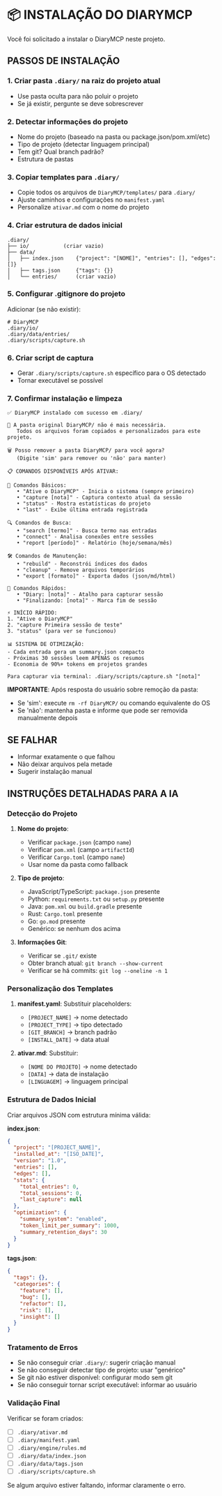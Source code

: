 # 📦 INSTALAÇÃO DO DIARYMCP

Você foi solicitado a instalar o DiaryMCP neste projeto.

## PASSOS DE INSTALAÇÃO

### 1. Criar pasta `.diary/` na raiz do projeto atual
- Use pasta oculta para não poluir o projeto
- Se já existir, pergunte se deve sobrescrever

### 2. Detectar informações do projeto
- Nome do projeto (baseado na pasta ou package.json/pom.xml/etc)
- Tipo de projeto (detectar linguagem principal)
- Tem git? Qual branch padrão?
- Estrutura de pastas

### 3. Copiar templates para `.diary/`
- Copie todos os arquivos de `DiaryMCP/templates/` para `.diary/`
- Ajuste caminhos e configurações no `manifest.yaml`
- Personalize `ativar.md` com o nome do projeto

### 4. Criar estrutura de dados inicial
```
.diary/
├── io/           (criar vazio)
├── data/
│   ├── index.json    {"project": "[NOME]", "entries": [], "edges": []}
│   ├── tags.json     {"tags": {}}
│   └── entries/      (criar vazio)
```

### 5. Configurar .gitignore do projeto
Adicionar (se não existir):
```
# DiaryMCP
.diary/io/
.diary/data/entries/
.diary/scripts/capture.sh
```

### 6. Criar script de captura
- Gerar `.diary/scripts/capture.sh` específico para o OS detectado
- Tornar executável se possível

### 7. Confirmar instalação e limpeza
```
✅ DiaryMCP instalado com sucesso em .diary/

📁 A pasta original DiaryMCP/ não é mais necessária.
   Todos os arquivos foram copiados e personalizados para este projeto.

🗑️ Posso remover a pasta DiaryMCP/ para você agora?
   (Digite 'sim' para remover ou 'não' para manter)

📋 COMANDOS DISPONÍVEIS APÓS ATIVAR:

🚀 Comandos Básicos:
   • "Ative o DiaryMCP" - Inicia o sistema (sempre primeiro)
   • "capture [nota]" - Captura contexto atual da sessão
   • "status" - Mostra estatísticas do projeto
   • "last" - Exibe última entrada registrada

🔍 Comandos de Busca:
   • "search [termo]" - Busca termo nas entradas
   • "connect" - Analisa conexões entre sessões
   • "report [período]" - Relatório (hoje/semana/mês)

🛠️ Comandos de Manutenção:
   • "rebuild" - Reconstrói índices dos dados
   • "cleanup" - Remove arquivos temporários
   • "export [formato]" - Exporta dados (json/md/html)

📝 Comandos Rápidos:
   • "Diary: [nota]" - Atalho para capturar sessão
   • "Finalizando: [nota]" - Marca fim de sessão

⚡ INÍCIO RÁPIDO:
1. "Ative o DiaryMCP"
2. "capture Primeira sessão de teste"
3. "status" (para ver se funcionou)

📊 SISTEMA DE OTIMIZAÇÃO:
- Cada entrada gera um summary.json compacto
- Próximas 30 sessões leem APENAS os resumos
- Economia de 90%+ tokens em projetos grandes

Para capturar via terminal: .diary/scripts/capture.sh "[nota]"
```

**IMPORTANTE**: Após resposta do usuário sobre remoção da pasta:
- Se 'sim': execute `rm -rf DiaryMCP/` ou comando equivalente do OS
- Se 'não': mantenha pasta e informe que pode ser removida manualmente depois

## SE FALHAR
- Informar exatamente o que falhou
- Não deixar arquivos pela metade
- Sugerir instalação manual

## INSTRUÇÕES DETALHADAS PARA A IA

### Detecção do Projeto
1. **Nome do projeto**: 
   - Verificar `package.json` (campo `name`)
   - Verificar `pom.xml` (campo `artifactId`)
   - Verificar `Cargo.toml` (campo `name`)
   - Usar nome da pasta como fallback

2. **Tipo de projeto**:
   - JavaScript/TypeScript: `package.json` presente
   - Python: `requirements.txt` ou `setup.py` presente
   - Java: `pom.xml` ou `build.gradle` presente
   - Rust: `Cargo.toml` presente
   - Go: `go.mod` presente
   - Genérico: se nenhum dos acima

3. **Informações Git**:
   - Verificar se `.git/` existe
   - Obter branch atual: `git branch --show-current`
   - Verificar se há commits: `git log --oneline -n 1`

### Personalização dos Templates
1. **manifest.yaml**: Substituir placeholders:
   - `[PROJECT_NAME]` → nome detectado
   - `[PROJECT_TYPE]` → tipo detectado
   - `[GIT_BRANCH]` → branch padrão
   - `[INSTALL_DATE]` → data atual

2. **ativar.md**: Substituir:
   - `[NOME DO PROJETO]` → nome detectado
   - `[DATA]` → data de instalação
   - `[LINGUAGEM]` → linguagem principal

### Estrutura de Dados Inicial
Criar arquivos JSON com estrutura mínima válida:

**index.json**:
```json
{
  "project": "[PROJECT_NAME]",
  "installed_at": "[ISO_DATE]",
  "version": "1.0",
  "entries": [],
  "edges": [],
  "stats": {
    "total_entries": 0,
    "total_sessions": 0,
    "last_capture": null
  },
  "optimization": {
    "summary_system": "enabled",
    "token_limit_per_summary": 1000,
    "summary_retention_days": 30
  }
}
```

**tags.json**:
```json
{
  "tags": {},
  "categories": {
    "feature": [],
    "bug": [],
    "refactor": [],
    "risk": [],
    "insight": []
  }
}
```

### Tratamento de Erros
- Se não conseguir criar `.diary/`: sugerir criação manual
- Se não conseguir detectar tipo de projeto: usar "genérico"
- Se git não estiver disponível: configurar modo sem git
- Se não conseguir tornar script executável: informar ao usuário

### Validação Final
Verificar se foram criados:
- [ ] `.diary/ativar.md`
- [ ] `.diary/manifest.yaml`
- [ ] `.diary/engine/rules.md`
- [ ] `.diary/data/index.json`
- [ ] `.diary/data/tags.json`
- [ ] `.diary/scripts/capture.sh`

Se algum arquivo estiver faltando, informar claramente o erro.
